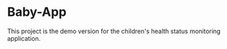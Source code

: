 # Baby-App
This project is the demo version for the children's health status monitoring application.
